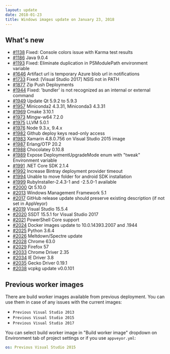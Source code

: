 ```yaml
---
layout: update
date: 2018-01-23
title: Windows images update on January 23, 2018
---
```


## What's new

* [#1138](https://github.com/appveyor/ci/issues/1138) Fixed: Console colors issue with Karma test results
* [#1186](https://github.com/appveyor/ci/issues/1186) Java 9.0.4
* [#1193](https://github.com/appveyor/ci/issues/1193) Fixed: Eliminate duplication in PSModulePath environment variable
* [#1646](https://github.com/appveyor/ci/issues/1646) Artifact url is temporary Azure blob url in notifications
* [#1733](https://github.com/appveyor/ci/issues/1733) Fixed: [Visual Studio 2017] NSIS not in PATH
* [#1877](https://github.com/appveyor/ci/issues/1877) Zip Push Deployments
* [#1944](https://github.com/appveyor/ci/issues/1944) Fixed: 'bundler' is not recognized as an internal or external command
* [#1949](https://github.com/appveyor/ci/issues/1949) Update Qt 5.9.2 to 5.9.3
* [#1957](https://github.com/appveyor/ci/issues/1957) Miniconda2 4.3.31, Miniconda3 4.3.31
* [#1969](https://github.com/appveyor/ci/issues/1969) Cmake 3.10.1
* [#1973](https://github.com/appveyor/ci/issues/1973) Mingw-w64 7.2.0
* [#1975](https://github.com/appveyor/ci/issues/1975) LLVM 5.0.1
* [#1976](https://github.com/appveyor/ci/issues/1976) Node 9.3.x, 9.4.x
* [#1982](https://github.com/appveyor/ci/issues/1982) Github deploy keys read-only access
* [#1983](https://github.com/appveyor/ci/issues/1983) Xamarin 4.8.0.756 on Visual Studio 2015 image
* [#1987](https://github.com/appveyor/ci/issues/1987) Erlang/OTP 20.2
* [#1988](https://github.com/appveyor/ci/issues/1988) Chocolatey 0.10.8
* [#1989](https://github.com/appveyor/ci/issues/1989) Expose DeploymentUpgradeMode enum with "tweak" Environment variable
* [#1991](https://github.com/appveyor/ci/issues/1991) .NET Core SDK 2.1.4
* [#1992](https://github.com/appveyor/ci/issues/1992) Increase Bintray deployment provider timeout
* [#1994](https://github.com/appveyor/ci/issues/1994) Unable to move folder for android SDK installation
* [#1999](https://github.com/appveyor/ci/issues/1999) RubyInstaller-2.4.3-1 and -2.5.0-1 available
* [#2000](https://github.com/appveyor/ci/issues/2000) Qt 5.10.0
* [#2013](https://github.com/appveyor/ci/issues/2013) Windows Management Framework 5.1
* [#2017](https://github.com/appveyor/ci/issues/2017) GitHub release update should preserve existing description (if not set in AppVeyor)
* [#2019](https://github.com/appveyor/ci/issues/2019) Visual Studio 15.5.4
* [#2020](https://github.com/appveyor/ci/issues/2020) SSDT 15.5.1 for Visual Studio 2017
* [#2021](https://github.com/appveyor/ci/issues/2021) PowerShell Core support
* [#2024](https://github.com/appveyor/ci/issues/2024) Docker images update to 10.0.14393.2007 and .1944
* [#2025](https://github.com/appveyor/ci/issues/2025) Python 3.6.4
* [#2026](https://github.com/appveyor/ci/issues/2026) Meltdown/Spectre update
* [#2028](https://github.com/appveyor/ci/issues/2028) Chrome 63.0
* [#2029](https://github.com/appveyor/ci/issues/2029) Firefox 57
* [#2033](https://github.com/appveyor/ci/issues/2033) Chrome Driver 2.35
* [#2034](https://github.com/appveyor/ci/issues/2034) IE Driver 3.8
* [#2035](https://github.com/appveyor/ci/issues/2035) Gecko Driver 0.19.1
* [#2038](https://github.com/appveyor/ci/issues/2038) vcpkg update v0.0.101


## Previous worker images

There are build worker images available from previous deployment. You can use them in case of any issues with the current images:

* `Previous Visual Studio 2013`
* `Previous Visual Studio 2015`
* `Previous Visual Studio 2017`

You can select build worker image in "Build worker image" dropdown on Environment tab of project settings or if you use `appveyor.yml`:

```yaml
os: Previous Visual Studio 2015
```